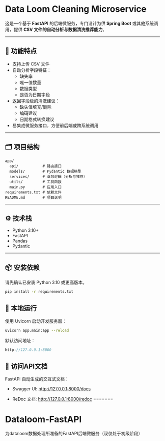 # Data Loom Cleaning Microservice

这是一个基于 **FastAPI** 的后端微服务，专门设计为供 **Spring Boot** 或其他系统调用，提供 **CSV 文件的自动分析与数据清洗推荐能力**。

---

## 🎯 功能特点

- 支持上传 CSV 文件
- 自动分析字段特征：
  - 缺失率
  - 唯一值数量
  - 数据类型
  - 是否为日期字段
- 返回字段级的清洗建议：
  - 缺失值填充/删除
  - 编码建议
  - 日期格式转换建议
- 易集成微服务接口，方便前后端或跨系统调用

---

## 🗂️ 项目结构

```
app/
  api/           # 路由接口
  models/        # Pydantic 数据模型
  services/      # 业务逻辑（分析与推荐）
  utils/         # 工具函数
  main.py        # 应用入口
requirements.txt # 依赖文件
README.md        # 项目说明
```



---

## ⚙️ 技术栈

- Python 3.10+
- FastAPI
- Pandas
- Pydantic

---

## 📦 安装依赖

请先确认已安装 Python 3.10 或更高版本。

```bash
pip install -r requirements.txt
```
## 🚀 本地运行
使用 Uvicorn 启动开发服务器：

```bash
uvicorn app.main:app --reload
```

默认访问地址：

```cpp
http://127.0.0.1:8000
```

## 📑 访问API文档
FastAPI 自动生成的交互式文档：

- Swagger UI:
http://127.0.0.1:8000/docs

- ReDoc 文档:
http://127.0.0.1:8000/redoc
=======
# Dataloom-FastAPI
为dataloom数据处理所准备的FastAPI后端微服务（现仅处于初级阶段）


